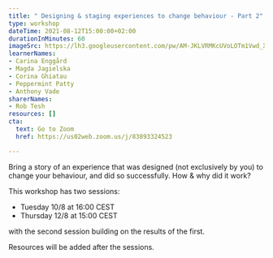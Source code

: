 ```yaml
---
title: " Designing & staging experiences to change behaviour - Part 2"
type: workshop
dateTime: 2021-08-12T15:00:00+02:00
durationInMinutes: 60
imageSrc: https://lh3.googleusercontent.com/pw/AM-JKLVRMKcUVoLOTm1Vwd_X7WFT_2h1o59I0zDhZABdQUgK6tRCTxeKolObNTRiWOya5KtN2ILDZWCnLV57o3az1IVKh4L4zc0Y8OHD96a_FI3kc1_5Nz54visAcwl1yaCuM5odcfx109TEHEJPc7vojy_Y3A=w2720-h1254-no?authuser=0
learnerNames:
- Carina Enggård
- Magda Jagielska
- Corina Ghiatau
- Peppermint Patty
- Anthony Vade
sharerNames:
- Rob Tesh
resources: []
cta:
  text: Go to Zoom
  href: https://us02web.zoom.us/j/83893324523

---
```

Bring a story of an experience that was designed (not exclusively by you) to change your behaviour, and did so successfully. How & why did it work?

This workshop has two sessions:

* Tuesday 10/8 at 16:00 CEST
* Thursday 12/8 at 15:00 CEST

with the second session building on the results of the first.

Resources will be added after the sessions.